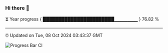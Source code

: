 ### Hi there 👋

⏳ Year progress { ███████████████████████▁▁▁▁▁▁▁ } 76.82 %

---

⏰ Updated on Tue, 08 Oct 2024 03:43:37 GMT

![Progress Bar CI](https://github.com/IshwaranRudhara/GIT-ACTION/workflows/Progress%20Bar%20CI/badge.svg)
